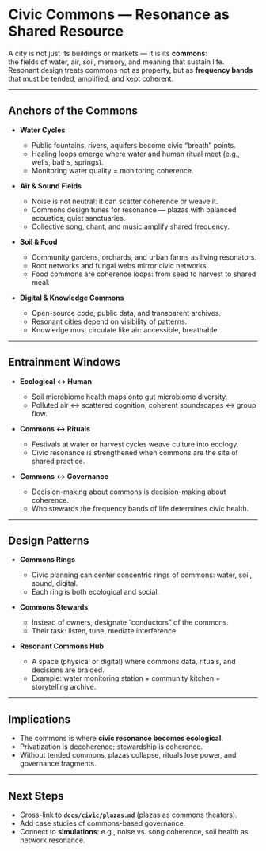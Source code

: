 # Civic Commons — Resonance as Shared Resource

A city is not just its buildings or markets — it is its **commons**:  
the fields of water, air, soil, memory, and meaning that sustain life.  
Resonant design treats commons not as property, but as **frequency bands**  
that must be tended, amplified, and kept coherent.

---

## Anchors of the Commons

- **Water Cycles**  
  - Public fountains, rivers, aquifers become civic “breath” points.  
  - Healing loops emerge where water and human ritual meet (e.g., wells, baths, springs).  
  - Monitoring water quality = monitoring coherence.

- **Air & Sound Fields**  
  - Noise is not neutral: it can scatter coherence or weave it.  
  - Commons design tunes for resonance — plazas with balanced acoustics, quiet sanctuaries.  
  - Collective song, chant, and music amplify shared frequency.

- **Soil & Food**  
  - Community gardens, orchards, and urban farms as living resonators.  
  - Root networks and fungal webs mirror civic networks.  
  - Food commons are coherence loops: from seed to harvest to shared meal.

- **Digital & Knowledge Commons**  
  - Open-source code, public data, and transparent archives.  
  - Resonant cities depend on visibility of patterns.  
  - Knowledge must circulate like air: accessible, breathable.

---

## Entrainment Windows

- **Ecological ↔ Human**  
  - Soil microbiome health maps onto gut microbiome diversity.  
  - Polluted air ↔ scattered cognition, coherent soundscapes ↔ group flow.  

- **Commons ↔ Rituals**  
  - Festivals at water or harvest cycles weave culture into ecology.  
  - Civic resonance is strengthened when commons are the site of shared practice.

- **Commons ↔ Governance**  
  - Decision-making about commons is decision-making about coherence.  
  - Who stewards the frequency bands of life determines civic health.

---

## Design Patterns

- **Commons Rings**  
  - Civic planning can center concentric rings of commons: water, soil, sound, digital.  
  - Each ring is both ecological and social.  

- **Commons Stewards**  
  - Instead of owners, designate “conductors” of the commons.  
  - Their task: listen, tune, mediate interference.

- **Resonant Commons Hub**  
  - A space (physical or digital) where commons data, rituals, and decisions are braided.  
  - Example: water monitoring station + community kitchen + storytelling archive.

---

## Implications

- The commons is where **civic resonance becomes ecological**.  
- Privatization is decoherence; stewardship is coherence.  
- Without tended commons, plazas collapse, rituals lose power, and governance fragments.  

---

## Next Steps

- Cross-link to **`docs/civic/plazas.md`** (plazas as commons theaters).  
- Add case studies of commons-based governance.  
- Connect to **simulations**: e.g., noise vs. song coherence, soil health as network resonance.  
